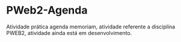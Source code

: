 # PWeb2-Agenda
Atividade prática agenda memoriam, atividade referente a disciplina PWEB2, atividade ainda está em desenvolvimento.

